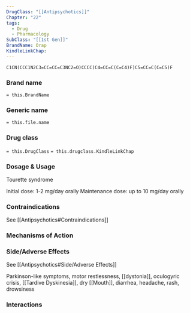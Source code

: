 ```yaml
---
DrugClass: "[[Antipsychotics]]"
Chapter: "22"
tags:
  - Drug
  - Pharmacology
SubClass: "[[1st Gen]]"
BrandName: Orap
KindleLinkChap:
---
```

```smiles
C1CN(CCC1N2C3=CC=CC=C3NC2=O)CCCC(C4=CC=C(C=C4)F)C5=CC=C(C=C5)F
```

### Brand name
`= this.BrandName`
### Generic name
`= this.file.name`
### Drug class 
`= this.DrugClass`
	`= this.drugclass.KindleLinkChap`

### Dosage & Usage
Tourette syndrome

Initial dose: 1-2 mg/day orally
Maintenance dose: up to 10 mg/day orally

### Contraindications
See [[Antipsychotics#Contraindications]]

### Mechanisms of Action

### Side/Adverse Effects
See [[Antipsychotics#Side/Adverse Effects]]

Parkinson-like symptoms, motor restlessness, [[dystonia]], oculogyric crisis, [[Tardive Dyskinesia]], dry [[Mouth]], diarrhea, headache, rash, drowsiness

### Interactions

